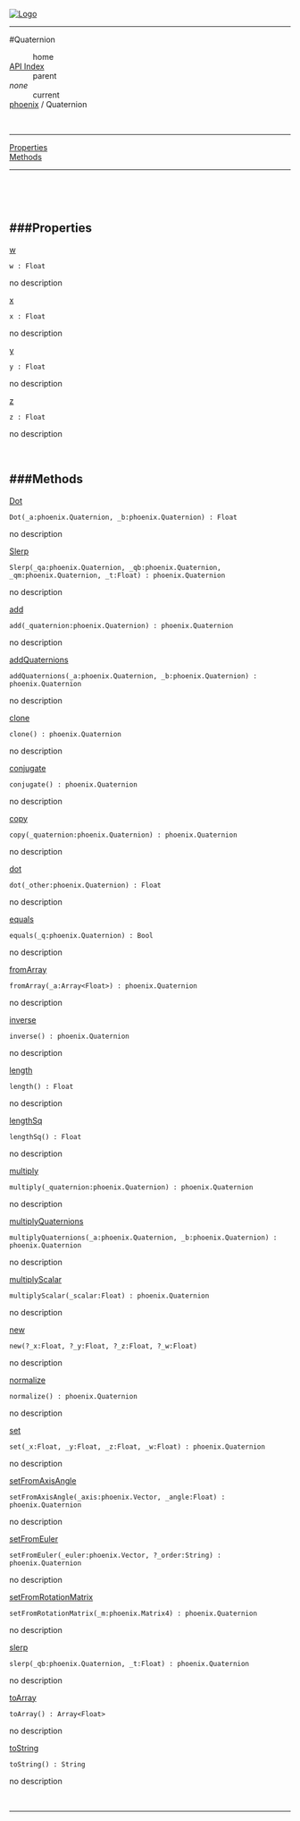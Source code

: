 
[![Logo](../../images/logo.png)](../../index.html)

---

#Quaternion


&emsp;&emsp;&emsp;home   
[API Index](../../api/index.html#phoenix)   
&emsp;&emsp;&emsp;parent    
_none_   
&emsp;&emsp;&emsp;current    
[phoenix](./) / Quaternion

<br/>

---


[Properties](#Properties)   
[Methods](#Methods)   


---

&nbsp;   

&nbsp;   

<a class="lift" name="Properties" ></a>
###Properties   
---
<a class="lift" name="w" href="#w">w</a>



`w : Float`

<span class="small_desc_flat"> no description </span>   

<a class="lift" name="x" href="#x">x</a>



`x : Float`

<span class="small_desc_flat"> no description </span>   

<a class="lift" name="y" href="#y">y</a>



`y : Float`

<span class="small_desc_flat"> no description </span>   

<a class="lift" name="z" href="#z">z</a>



`z : Float`

<span class="small_desc_flat"> no description </span>   

&nbsp;   

<a class="lift" name="Methods" ></a>
###Methods   
---
<a class="lift" name="Dot" href="#Dot">Dot</a>



`Dot(_a:phoenix.Quaternion, _b:phoenix.Quaternion) : Float`

<span class="small_desc_flat"> no description </span>   

<a class="lift" name="Slerp" href="#Slerp">Slerp</a>



`Slerp(_qa:phoenix.Quaternion, _qb:phoenix.Quaternion, _qm:phoenix.Quaternion, _t:Float) : phoenix.Quaternion`

<span class="small_desc_flat"> no description </span>   

<a class="lift" name="add" href="#add">add</a>



`add(_quaternion:phoenix.Quaternion) : phoenix.Quaternion`

<span class="small_desc_flat"> no description </span>   

<a class="lift" name="addQuaternions" href="#addQuaternions">addQuaternions</a>



`addQuaternions(_a:phoenix.Quaternion, _b:phoenix.Quaternion) : phoenix.Quaternion`

<span class="small_desc_flat"> no description </span>   

<a class="lift" name="clone" href="#clone">clone</a>



`clone() : phoenix.Quaternion`

<span class="small_desc_flat"> no description </span>   

<a class="lift" name="conjugate" href="#conjugate">conjugate</a>



`conjugate() : phoenix.Quaternion`

<span class="small_desc_flat"> no description </span>   

<a class="lift" name="copy" href="#copy">copy</a>



`copy(_quaternion:phoenix.Quaternion) : phoenix.Quaternion`

<span class="small_desc_flat"> no description </span>   

<a class="lift" name="dot" href="#dot">dot</a>



`dot(_other:phoenix.Quaternion) : Float`

<span class="small_desc_flat"> no description </span>   

<a class="lift" name="equals" href="#equals">equals</a>



`equals(_q:phoenix.Quaternion) : Bool`

<span class="small_desc_flat"> no description </span>   

<a class="lift" name="fromArray" href="#fromArray">fromArray</a>



`fromArray(_a:Array<Float>) : phoenix.Quaternion`

<span class="small_desc_flat"> no description </span>   

<a class="lift" name="inverse" href="#inverse">inverse</a>



`inverse() : phoenix.Quaternion`

<span class="small_desc_flat"> no description </span>   

<a class="lift" name="length" href="#length">length</a>



`length() : Float`

<span class="small_desc_flat"> no description </span>   

<a class="lift" name="lengthSq" href="#lengthSq">lengthSq</a>



`lengthSq() : Float`

<span class="small_desc_flat"> no description </span>   

<a class="lift" name="multiply" href="#multiply">multiply</a>



`multiply(_quaternion:phoenix.Quaternion) : phoenix.Quaternion`

<span class="small_desc_flat"> no description </span>   

<a class="lift" name="multiplyQuaternions" href="#multiplyQuaternions">multiplyQuaternions</a>



`multiplyQuaternions(_a:phoenix.Quaternion, _b:phoenix.Quaternion) : phoenix.Quaternion`

<span class="small_desc_flat"> no description </span>   

<a class="lift" name="multiplyScalar" href="#multiplyScalar">multiplyScalar</a>



`multiplyScalar(_scalar:Float) : phoenix.Quaternion`

<span class="small_desc_flat"> no description </span>   

<a class="lift" name="new" href="#new">new</a>



`new(?_x:Float, ?_y:Float, ?_z:Float, ?_w:Float) `

<span class="small_desc_flat"> no description </span>   

<a class="lift" name="normalize" href="#normalize">normalize</a>



`normalize() : phoenix.Quaternion`

<span class="small_desc_flat"> no description </span>   

<a class="lift" name="set" href="#set">set</a>



`set(_x:Float, _y:Float, _z:Float, _w:Float) : phoenix.Quaternion`

<span class="small_desc_flat"> no description </span>   

<a class="lift" name="setFromAxisAngle" href="#setFromAxisAngle">setFromAxisAngle</a>



`setFromAxisAngle(_axis:phoenix.Vector, _angle:Float) : phoenix.Quaternion`

<span class="small_desc_flat"> no description </span>   

<a class="lift" name="setFromEuler" href="#setFromEuler">setFromEuler</a>



`setFromEuler(_euler:phoenix.Vector, ?_order:String) : phoenix.Quaternion`

<span class="small_desc_flat"> no description </span>   

<a class="lift" name="setFromRotationMatrix" href="#setFromRotationMatrix">setFromRotationMatrix</a>



`setFromRotationMatrix(_m:phoenix.Matrix4) : phoenix.Quaternion`

<span class="small_desc_flat"> no description </span>   

<a class="lift" name="slerp" href="#slerp">slerp</a>



`slerp(_qb:phoenix.Quaternion, _t:Float) : phoenix.Quaternion`

<span class="small_desc_flat"> no description </span>   

<a class="lift" name="toArray" href="#toArray">toArray</a>



`toArray() : Array<Float>`

<span class="small_desc_flat"> no description </span>   

<a class="lift" name="toString" href="#toString">toString</a>



`toString() : String`

<span class="small_desc_flat"> no description </span>   



&nbsp;
&nbsp;
&nbsp;

---  


&nbsp;   
&nbsp;   